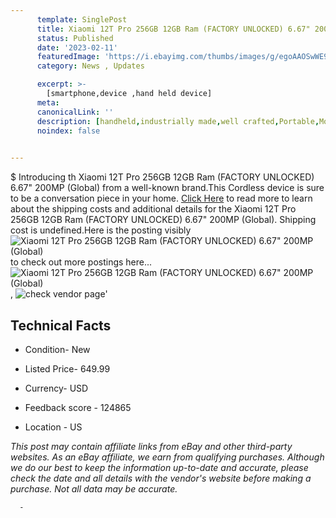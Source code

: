 ```yaml
---
      template: SinglePost
      title: Xiaomi 12T Pro 256GB 12GB Ram (FACTORY UNLOCKED) 6.67" 200MP (Global)
      status: Published
      date: '2023-02-11'
      featuredImage: 'https://i.ebayimg.com/thumbs/images/g/egoAAOSwWE9jRwGC/s-l225.jpg'
      category: News , Updates

      excerpt: >-
        [smartphone,device ,hand held device]
      meta:
      canonicalLink: ''
      description: [handheld,industrially made,well crafted,Portable,Mobile,Compact,Convenient,Lightweight,Maneuverable,Man-portable,Miniature,Carriable,Hand-held,Light,Holdable,Transportable,Mobile device,Pocket-sized,On-the-go,Wireless,Cordless,Compact size,Convenient size, smartphone,device ,hand held device]
      noindex: false
      

---
```

$
      Introducing th Xiaomi 12T Pro 256GB 12GB Ram (FACTORY UNLOCKED) 6.67" 200MP (Global) from a well-known brand.This Cordless device  is sure to be a conversation piece in your home. [Click Here](https://www.ebay.com/itm/195408139962?hash=item2d7f3b96ba%3Ag%3AegoAAOSwWE9jRwGC&mkevt=1&mkcid=1&mkrid=711-53200-19255-0&campid=%253CePNCampaignId%253E&customid=%253CreferenceId%253E&toolid=10049) to read more to learn about the shipping costs and additional details for the Xiaomi 12T Pro 256GB 12GB Ram (FACTORY UNLOCKED) 6.67" 200MP (Global). Shipping cost is undefined.Here is the posting visibly ![Xiaomi 12T Pro 256GB 12GB Ram (FACTORY UNLOCKED) 6.67" 200MP (Global)](https://i.ebayimg.com/thumbs/images/g/egoAAOSwWE9jRwGC/s-l225.jpg) to check out more postings here... ![Xiaomi 12T Pro 256GB 12GB Ram (FACTORY UNLOCKED) 6.67" 200MP (Global)](https://i.ebayimg.com/images/g/egoAAOSwWE9jRwGC/s-l1600.jpg), ![check vendor page](https://origin-galleryplus.ebayimg.com/ws/web/195408139962_2_0_1/225x225.jpg)'

      

 ## Technical Facts 



     
      

 - Condition- New 


      

 - Listed Price- 649.99 


      

 - Currency- USD 


      

 - Feedback score - 124865 


      

 - Location - US 


      
      

 *_This post may contain affiliate links from eBay and other third-party websites. As an eBay affiliate, we earn from qualifying purchases. Although we do our best to keep the information up-to-date and accurate, please check the date and all details with the vendor's website before making a purchase. Not all data may be accurate._*




      -
